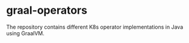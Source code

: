 # graal-operators
The repository contains different K8s operator implementations in Java using GraalVM.
